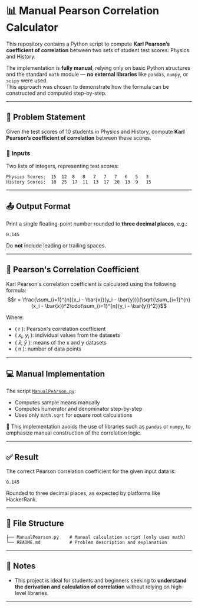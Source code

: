 # 📊 Manual Pearson Correlation Calculator

This repository contains a Python script to compute **Karl Pearson’s coefficient of correlation** between two sets of student test scores: Physics and History.

The implementation is **fully manual**, relying only on basic Python structures and the standard `math` module — **no external libraries** like `pandas`, `numpy`, or `scipy` were used.  
This approach was chosen to demonstrate how the formula can be constructed and computed step-by-step.

---

## 🧩 Problem Statement

Given the test scores of 10 students in Physics and History, compute **Karl Pearson’s coefficient of correlation** between these scores.

### 🎯 Inputs

Two lists of integers, representing test scores:

```
Physics Scores:  15  12  8   8   7   7   7   6   5   3  
History Scores:  10  25  17  11  13  17  20  13  9   15
```

---

## 📤 Output Format

Print a single floating-point number rounded to **three decimal places**, e.g.:

```
0.145
```

Do **not** include leading or trailing spaces.

---

## 📐 Pearson's Correlation Coefficient

Karl Pearson's correlation coefficient is calculated using the following formula:\
$$r = \frac{\sum_{i=1}^{n}(x_i - \bar{x})(y_i - \bar{y})}{\sqrt{\sum_{i=1}^{n}(x_i - \bar{x})^2\cdot\sum_{i=1}^{n}(y_i - \bar{y})^2}}$$


Where:

- \( r \): Pearson's correlation coefficient  
- \( $x_i$, $y_i$ \): individual values from the datasets  
- \( $\bar{x}$, $\bar{y}$ \): means of the x and y datasets  
- \( n \): number of data points

---

## 💻 Manual Implementation

The script [`ManualPearson.py`](ManualPearson.py):

- Computes sample means manually
- Computes numerator and denominator step-by-step
- Uses only `math.sqrt` for square root calculations

📌 This implementation avoids the use of libraries such as `pandas` or `numpy`, to emphasize manual construction of the correlation logic.

---

## ✅ Result

The correct Pearson correlation coefficient for the given input data is:

```
0.145
```

Rounded to three decimal places, as expected by platforms like HackerRank.

---

## 📂 File Structure

```
├── ManualPearson.py    # Manual calculation script (only uses math)
└── README.md           # Problem description and explanation
```

---

## 🧠 Notes

- This project is ideal for students and beginners seeking to **understand the derivation and calculation of correlation** without relying on high-level libraries.

---
